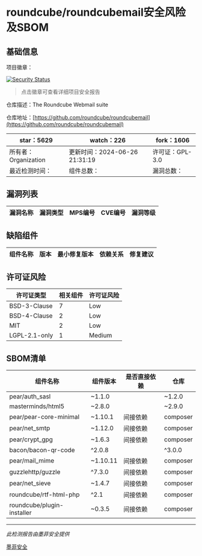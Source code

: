 # roundcube/roundcubemail安全风险及SBOM

## 基础信息

项目徽章：

[![Security Status](https://www.murphysec.com/platform3/v31/badge/1806400550380756992.svg)](https://www.murphysec.com/console/report/1714352854730932224/1806400550380756992)

> 点击徽章可查看详细项目安全报告

仓库描述：The Roundcube Webmail suite

仓库地址：[https://github.com/roundcube/roundcubemail](https://github.com/roundcube/roundcubemail)

| star：5629 | watch：226 | fork：1606 |
| ----------- | -------------- | ------------ |
| 所有者：Organization | 更新时间：2024-06-26 21:31:19 | 许可证：GPL-3.0 |
| 最近检测时间： | 组件总数： | 漏洞总数： |




## 漏洞列表

| 漏洞名称 | 漏洞类型 | MPS编号 | CVE编号 | 漏洞等级 |
| ------- | ------ | ------- | ------ | ----- |





## 缺陷组件

| 组件名称 | 版本 | 最小修复版本 | 依赖关系 | 修复建议 |
| -------- | ---- | ------------ | -------- | -------- |





## 许可证风险

| 许可证类型 | 相关组件 | 许可证风险 |
| ---------- | -------- | ---------- |
|BSD-3-Clause|7|Low|
|BSD-4-Clause|2|Low|
|MIT|2|Low|
|LGPL-2.1-only|1|Medium|




## SBOM清单

| 组件名称 | 组件版本 | 是否直接依赖 | 仓库 |
| -------- | -------- | ------------ | ---- |
|pear/auth_sasl|~1.1.0 || ~1.2.0|间接依赖|composer|
|masterminds/html5|~2.8.0 || ~2.9.0|间接依赖|composer|
|pear/pear-core-minimal|~1.10.1|间接依赖|composer|
|pear/net_smtp|~1.12.0|间接依赖|composer|
|pear/crypt_gpg|~1.6.3|间接依赖|composer|
|bacon/bacon-qr-code|^2.0.8 || ^3.0.0|间接依赖|composer|
|pear/mail_mime|~1.10.11|间接依赖|composer|
|guzzlehttp/guzzle|^7.3.0|间接依赖|composer|
|pear/net_sieve|~1.4.7|间接依赖|composer|
|roundcube/rtf-html-php|^2.1|间接依赖|composer|
|roundcube/plugin-installer|~0.3.5|间接依赖|composer|


------

*此检测报告由墨菲安全提供*

[墨菲安全](www.murphysec.com)
